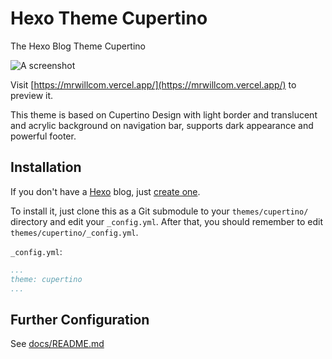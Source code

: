 # Hexo Theme Cupertino

The Hexo Blog Theme Cupertino

![A screenshot](https://mrwillcom.github.io/img/000001.png)

Visit [https://mrwillcom.vercel.app/](https://mrwillcom.vercel.app/) to preview it.

This theme is based on Cupertino Design with light border and translucent and acrylic background on navigation bar, supports dark appearance and powerful footer.

## Installation

If you don't have a [Hexo](https://hexo.io/) blog, just [create one](https://hexo.io/docs/).

To install it, just clone this as a Git submodule to your `themes/cupertino/` directory and edit your `_config.yml`. After that, you should remember to edit `themes/cupertino/_config.yml`.

`_config.yml`:
```yaml
...
theme: cupertino
...
```

## Further Configuration

See [docs/README.md](./docs/README.md)
